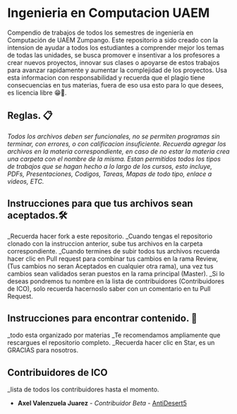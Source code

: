 # Ingenieria en Computacion UAEM
Compendio de trabajos de todos los semestres de ingeniería en Computación de UAEM Zumpango.
Este repositorio a sido creado con la intension de ayudar a todos los estudiantes a comprender mejor los temas de todas las unidades, se busca promover e insentivar a los profesores a crear nuevos proyectos, innovar sus clases o apoyarse de estos trabajos para avanzar rapidamente y aumentar la complejidad de los proyectos.
Usa esta informacion con responsabilidad y recuerda que el plagio tiene consecuencias en tus materias, fuera de eso usa esto para lo que desees, es licencia libre 😁🥰.
## Reglas. 📋
_Todos los archivos deben ser funcionales, no se permiten programas sin terminar, con errores, o con calificacion insuficiente._
_Recuerda agregar los archivos en la materia correspondiente, en caso de no estar la materia crea una carpeta con el nombre de la misma._
_Estan permitidos todos los tipos de trabajos que se hagan hecho a lo largo de los cursos, esto incluye, PDFs, Presentaciones, Codigos, Tareas, Mapas de todo tipo, enlace a videos, ETC._
## Instrucciones para que tus archivos sean aceptados.🛠️
_Recuerda hacer fork a este repositorio.
_Cuando tengas el repositorio clonado con la instruccion anterior, sube tus archivos en la carpeta correspondiente.
_Cuando termines de subir todos tus archivos recuerda hacer clic en Pull request para combinar tus cambios en la rama Review, (Tus cambios no seran Aceptados en cualquier otra rama), una vez tus cambios sean validados seran puestos en la rama principal (Master).
_Si lo deseas pondremos tu nombre en la lista de contribuidores (Contribuidores de ICO), solo recuerda hacernoslo saber con un comentario en tu Pull Request.
## Instrucciones para encontrar contenido. 👀
_todo esta organizado por materias 
_Te recomendamos ampliamente que rescargues el repositorio completo.
_Recuerda hacer clic en Star, es un GRACIAS para nosotros.
## Contribuidores de ICO
_lista de todos los contribuidores hasta el momento.
* **Axel Valenzuela Juarez** - *Contribuidor Beta* - [AntiDesert5](https://github.com/AntiDesert5)
